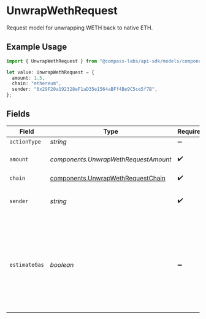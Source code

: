 # UnwrapWethRequest

Request model for unwrapping WETH back to native ETH.

## Example Usage

```typescript
import { UnwrapWethRequest } from "@compass-labs/api-sdk/models/components";

let value: UnwrapWethRequest = {
  amount: 1.5,
  chain: "ethereum",
  sender: "0x29F20a192328eF1aD35e1564aBFf4Be9C5ce5f7B",
};
```

## Fields

| Field                                                                                                                        | Type                                                                                                                         | Required                                                                                                                     | Description                                                                                                                  | Example                                                                                                                      |
| ---------------------------------------------------------------------------------------------------------------------------- | ---------------------------------------------------------------------------------------------------------------------------- | ---------------------------------------------------------------------------------------------------------------------------- | ---------------------------------------------------------------------------------------------------------------------------- | ---------------------------------------------------------------------------------------------------------------------------- |
| `actionType`                                                                                                                 | *string*                                                                                                                     | :heavy_minus_sign:                                                                                                           | N/A                                                                                                                          |                                                                                                                              |
| `amount`                                                                                                                     | *components.UnwrapWethRequestAmount*                                                                                         | :heavy_check_mark:                                                                                                           | The amount of WETH to unwrap.                                                                                                | 1.5                                                                                                                          |
| `chain`                                                                                                                      | [components.UnwrapWethRequestChain](../../models/components/unwrapwethrequestchain.md)                                       | :heavy_check_mark:                                                                                                           | N/A                                                                                                                          |                                                                                                                              |
| `sender`                                                                                                                     | *string*                                                                                                                     | :heavy_check_mark:                                                                                                           | The address of the transaction sender.                                                                                       | 0x29F20a192328eF1aD35e1564aBFf4Be9C5ce5f7B                                                                                   |
| `estimateGas`                                                                                                                | *boolean*                                                                                                                    | :heavy_minus_sign:                                                                                                           | Determines whether to estimate gas costs for transactions, also verifying that the transaction can be successfully executed. |                                                                                                                              |